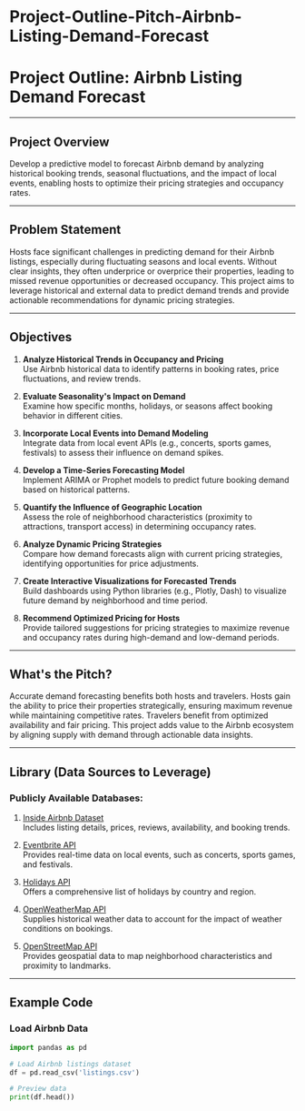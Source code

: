# Project-Outline-Pitch-Airbnb-Listing-Demand-Forecast

# Project Outline: Airbnb Listing Demand Forecast

---

## Project Overview
Develop a predictive model to forecast Airbnb demand by analyzing historical booking trends, seasonal fluctuations, and the impact of local events, enabling hosts to optimize their pricing strategies and occupancy rates.

---

## Problem Statement
Hosts face significant challenges in predicting demand for their Airbnb listings, especially during fluctuating seasons and local events. Without clear insights, they often underprice or overprice their properties, leading to missed revenue opportunities or decreased occupancy. This project aims to leverage historical and external data to predict demand trends and provide actionable recommendations for dynamic pricing strategies.

---

## Objectives
1. **Analyze Historical Trends in Occupancy and Pricing**  
   Use Airbnb historical data to identify patterns in booking rates, price fluctuations, and review trends.

2. **Evaluate Seasonality's Impact on Demand**  
   Examine how specific months, holidays, or seasons affect booking behavior in different cities.

3. **Incorporate Local Events into Demand Modeling**  
   Integrate data from local event APIs (e.g., concerts, sports games, festivals) to assess their influence on demand spikes.

4. **Develop a Time-Series Forecasting Model**  
   Implement ARIMA or Prophet models to predict future booking demand based on historical patterns.

5. **Quantify the Influence of Geographic Location**  
   Assess the role of neighborhood characteristics (proximity to attractions, transport access) in determining occupancy rates.

6. **Analyze Dynamic Pricing Strategies**  
   Compare how demand forecasts align with current pricing strategies, identifying opportunities for price adjustments.

7. **Create Interactive Visualizations for Forecasted Trends**  
   Build dashboards using Python libraries (e.g., Plotly, Dash) to visualize future demand by neighborhood and time period.

8. **Recommend Optimized Pricing for Hosts**  
   Provide tailored suggestions for pricing strategies to maximize revenue and occupancy rates during high-demand and low-demand periods.

---

## What's the Pitch?
Accurate demand forecasting benefits both hosts and travelers. Hosts gain the ability to price their properties strategically, ensuring maximum revenue while maintaining competitive rates. Travelers benefit from optimized availability and fair pricing. This project adds value to the Airbnb ecosystem by aligning supply with demand through actionable data insights.

---

## Library (Data Sources to Leverage)

### Publicly Available Databases:
1. [Inside Airbnb Dataset](http://insideairbnb.com/get-the-data/)  
   Includes listing details, prices, reviews, availability, and booking trends.

2. [Eventbrite API](https://www.eventbrite.com/platform/api)  
   Provides real-time data on local events, such as concerts, sports games, and festivals.

3. [Holidays API](https://calendarific.com/)  
   Offers a comprehensive list of holidays by country and region.

4. [OpenWeatherMap API](https://openweathermap.org/api)  
   Supplies historical weather data to account for the impact of weather conditions on bookings.

5. [OpenStreetMap API](https://www.openstreetmap.org/)  
   Provides geospatial data to map neighborhood characteristics and proximity to landmarks.

---

## Example Code

### Load Airbnb Data
```python
import pandas as pd

# Load Airbnb listings dataset
df = pd.read_csv('listings.csv')

# Preview data
print(df.head())
